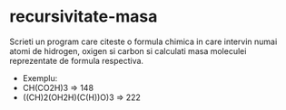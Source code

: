 # recursivitate-masa
Scrieti un program care citeste o formula chimica in care intervin numai atomi de hidrogen, oxigen si carbon si calculati masa moleculei reprezentate de formula respectiva.
* Exemplu:
* CH(CO2H)3 => 148
* ((CH)2(OH2H)(C(H))O)3 => 222
